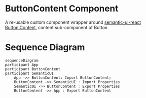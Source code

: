 # ButtonContent Component

A re-usable custom component wrapper around [semantic-ui-react Button.Content](https://react.semantic-ui.com/elements/button), content sub-component of Button.

# Sequence Diagram

```mermaid
sequenceDiagram
participant App
participant ButtonContent
participant SemanticUI
    App ->> ButtonContent: Import ButtonContent;
    ButtonContent ->> SemanticUI : Import Properties
    SemanticUI ->> ButtonContent : Export Properties
    ButtonContent ->> App : Export ButtonContent
```
